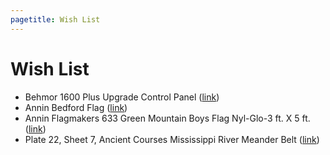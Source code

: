 ```yaml
---
pagetitle: Wish List
---
```


Wish List
===

*  Behmor 1600 Plus Upgrade Control Panel ([link]( http://www.sweetmarias.com/store/roast-coffee/drum-roasters/behmor/behmor-plus-upgrade-panel.html))
*  Annin Bedford Flag ([link]( http://www.amazon.com/Annin-Flagmakers-319726-Nyl-Glo-Bedford/dp/B0048MJB7E/))
*  Annin Flagmakers 633 Green Mountain Boys Flag Nyl-Glo-3 ft. X 5 ft. ([link]( http://www.amazon.com/Annin-Flagmakers-Green-Mountain-Nyl-Glo-3/dp/B00FTDHTMK/))
*  Plate 22, Sheet 7, Ancient Courses Mississippi River Meander Belt ([link]( http://www.youshouldbuyart.com/collections/vintage-editions/products/plate-22-sheet-7-ancient-courses-mississippi-river-meander-belt))
